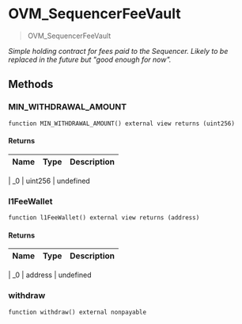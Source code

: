 # OVM_SequencerFeeVault





> OVM_SequencerFeeVault





*Simple holding contract for fees paid to the Sequencer. Likely to be replaced in the future but &quot;good enough for now&quot;.*



## Methods


### MIN_WITHDRAWAL_AMOUNT


```solidity
function MIN_WITHDRAWAL_AMOUNT() external view returns (uint256)

```










#### Returns

| Name | Type | Description |
|---|---|---|

| _0 | uint256 | undefined





### l1FeeWallet


```solidity
function l1FeeWallet() external view returns (address)

```










#### Returns

| Name | Type | Description |
|---|---|---|

| _0 | address | undefined





### withdraw


```solidity
function withdraw() external nonpayable

```

















